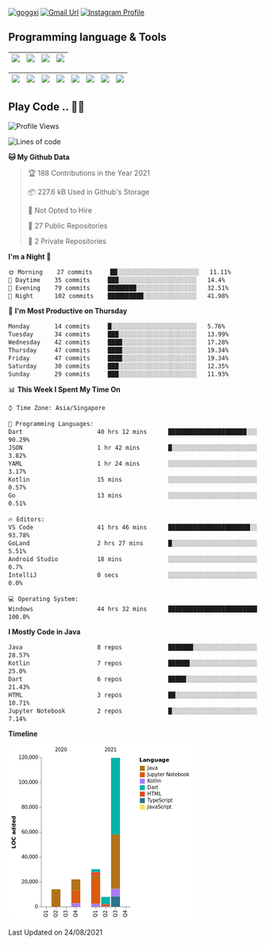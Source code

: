 [![goggxi](https://img.shields.io/badge/Portofolio-Goggxi-orange)](https://goggxi.github.io)
[![Gmail Url](https://img.shields.io/twitter/url?label=Goggxi@gmail.com&logo=gmail&style=social&url=http%3A%2F%2Fmailto%3Acontact.Goggxi@gmail.com)](mailto:Goggxi@gmail.com) [![Instagram Profile](https://img.shields.io/twitter/url?label=moh_rifkan&logo=instagram&style=social&url=https://www.instagram.com/moh_rifkan/)](https://www.instagram.com/moh_rifkan/)

## Programming language & Tools
| [<img src="https://cdn.svgporn.com/logos/java.svg" width="50">]() |[<img src="https://cdn.svgporn.com/logos/kotlin.svg" width="50">]() | [<img src="https://cdn.svgporn.com/logos/dart.svg" width="50">]() | [<img src="https://cdn.svgporn.com/logos/python.svg" width="50">]() |
|---|---|---|---|

| [<img src=https://lh3.googleusercontent.com/6n8UeRbQwQV1TPp1WgpWjciVkO0um_oDNSbnAqvYRCDAebCfv22RkgwPxkwRkV6aNHi98r9gyFsfOT2pbCMCeXBbIp-5vOqSrOnhbw width="50">]() | [<img src="https://cdn.svgporn.com/logos/flutter.svg" width="50">]() | [<img src="https://cdn.svgporn.com/logos/jupyter.svg" width="50">]() | [<img src="https://cdn.svgporn.com/logos/mysql.svg" width="50">]() | <img src="https://cdn.svgporn.com/logos/postgresql.svg" width="50"/> | <img src="https://cdn.svgporn.com/logos/firebase.svg" width="50"/> | <img src="https://cdn.svgporn.com/logos/spring-icon.svg" width="50"/> | <img src="https://cncf-branding.netlify.app/img/projects/grpc/horizontal/color/grpc-horizontal-color.svg" width="50"/>
|-----|----|----|----|----|----|----|----|


## Play Code .. 💬🚀

<!--START_SECTION:waka-->
![Profile Views](http://img.shields.io/badge/Profile%20Views-0-blue)

![Lines of code](https://img.shields.io/badge/From%20Hello%20World%20I%27ve%20Written-193249%20lines%20of%20code-blue)

**🐱 My Github Data** 

> 🏆 188 Contributions in the Year 2021
 > 
> 📦 227.6 kB Used in Github's Storage 
 > 
> 🚫 Not Opted to Hire
 > 
> 📜 27 Public Repositories 
 > 
> 🔑 2 Private Repositories  
 > 
**I'm a Night 🦉** 

```text
🌞 Morning    27 commits     ██░░░░░░░░░░░░░░░░░░░░░░░   11.11% 
🌆 Daytime    35 commits     ███░░░░░░░░░░░░░░░░░░░░░░   14.4% 
🌃 Evening    79 commits     ████████░░░░░░░░░░░░░░░░░   32.51% 
🌙 Night      102 commits    ██████████░░░░░░░░░░░░░░░   41.98%

```
📅 **I'm Most Productive on Thursday** 

```text
Monday       14 commits     █░░░░░░░░░░░░░░░░░░░░░░░░   5.76% 
Tuesday      34 commits     ███░░░░░░░░░░░░░░░░░░░░░░   13.99% 
Wednesday    42 commits     ████░░░░░░░░░░░░░░░░░░░░░   17.28% 
Thursday     47 commits     ████░░░░░░░░░░░░░░░░░░░░░   19.34% 
Friday       47 commits     ████░░░░░░░░░░░░░░░░░░░░░   19.34% 
Saturday     30 commits     ███░░░░░░░░░░░░░░░░░░░░░░   12.35% 
Sunday       29 commits     ███░░░░░░░░░░░░░░░░░░░░░░   11.93%

```


📊 **This Week I Spent My Time On** 

```text
⌚︎ Time Zone: Asia/Singapore

💬 Programming Languages: 
Dart                     40 hrs 12 mins      ██████████████████████░░░   90.29% 
JSON                     1 hr 42 mins        █░░░░░░░░░░░░░░░░░░░░░░░░   3.82% 
YAML                     1 hr 24 mins        ░░░░░░░░░░░░░░░░░░░░░░░░░   3.17% 
Kotlin                   15 mins             ░░░░░░░░░░░░░░░░░░░░░░░░░   0.57% 
Go                       13 mins             ░░░░░░░░░░░░░░░░░░░░░░░░░   0.51%

🔥 Editors: 
VS Code                  41 hrs 46 mins      ███████████████████████░░   93.78% 
GoLand                   2 hrs 27 mins       █░░░░░░░░░░░░░░░░░░░░░░░░   5.51% 
Android Studio           18 mins             ░░░░░░░░░░░░░░░░░░░░░░░░░   0.7% 
IntelliJ                 0 secs              ░░░░░░░░░░░░░░░░░░░░░░░░░   0.0%

💻 Operating System: 
Windows                  44 hrs 32 mins      █████████████████████████   100.0%

```

**I Mostly Code in Java** 

```text
Java                     8 repos             ███████░░░░░░░░░░░░░░░░░░   28.57% 
Kotlin                   7 repos             ██████░░░░░░░░░░░░░░░░░░░   25.0% 
Dart                     6 repos             █████░░░░░░░░░░░░░░░░░░░░   21.43% 
HTML                     3 repos             ██░░░░░░░░░░░░░░░░░░░░░░░   10.71% 
Jupyter Notebook         2 repos             █░░░░░░░░░░░░░░░░░░░░░░░░   7.14%

```


**Timeline**

![Chart not found](https://raw.githubusercontent.com/Goggxi/Goggxi/main/charts/bar_graph.png) 


 Last Updated on 24/08/2021
<!--END_SECTION:waka-->
